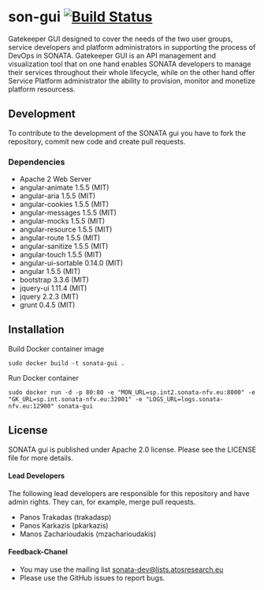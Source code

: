 # son-gui  [![Build Status](http://jenkins.sonata-nfv.eu/buildStatus/icon?job=son-gui)](http://jenkins.sonata-nfv.eu/job/son-gui) 

Gatekeeper GUI designed to cover the needs of the two user groups, service developers and platform administrators in supporting the process of DevOps in SONATA. Gatekeeper GUI is an API management and visualization tool that on one hand enables SONATA developers to manage their services throughout their whole lifecycle, while on the other hand offer Service Platform administrator the ability to provision, monitor and monetize platform resourcess.

## Development
To contribute to the development of the SONATA gui you have to fork the repository, commit new code and create pull requests.

### Dependencies

 * Apache 2 Web Server
 * angular-animate  1.5.5 (MIT)
 * angular-aria 1.5.5 (MIT)
 * angular-cookies 1.5.5 (MIT)
 * angular-messages 1.5.5 (MIT)
 * angular-mocks 1.5.5 (MIT)
 * angular-resource 1.5.5 (MIT)
 * angular-route 1.5.5 (MIT)
 * angular-sanitize 1.5.5 (MIT)
 * angular-touch 1.5.5 (MIT)
 * angular-ui-sortable 0.14.0 (MIT)
 * angular 1.5.5 (MIT)
 * bootstrap 3.3.6 (MIT)
 * jquery-ui 1.11.4 (MIT)
 * jquery 2.2.3 (MIT)
 * grunt 0.4.5 (MIT)


## Installation

Build Docker container image 
```
sudo docker build -t sonata-gui .
```

Run Docker container
```
sudo docker run -d -p 80:80 -e "MON_URL=sp.int2.sonata-nfv.eu:8000" -e "GK_URL=sp.int.sonata-nfv.eu:32001" -e "LOGS_URL=logs.sonata-nfv.eu:12900" sonata-gui
```

## License
SONATA gui is published under Apache 2.0 license. Please see the LICENSE file for more details.

#### Lead Developers
The following lead developers are responsible for this repository and have admin rights. They can, for example, merge pull requests.

 * Panos Trakadas  		(trakadasp)
 * Panos Karkazis  		(pkarkazis)
 * Manos Zacharioudakis (mzacharioudakis)


#### Feedback-Chanel
* You may use the mailing list sonata-dev@lists.atosresearch.eu
* Please use the GitHub issues to report bugs.
